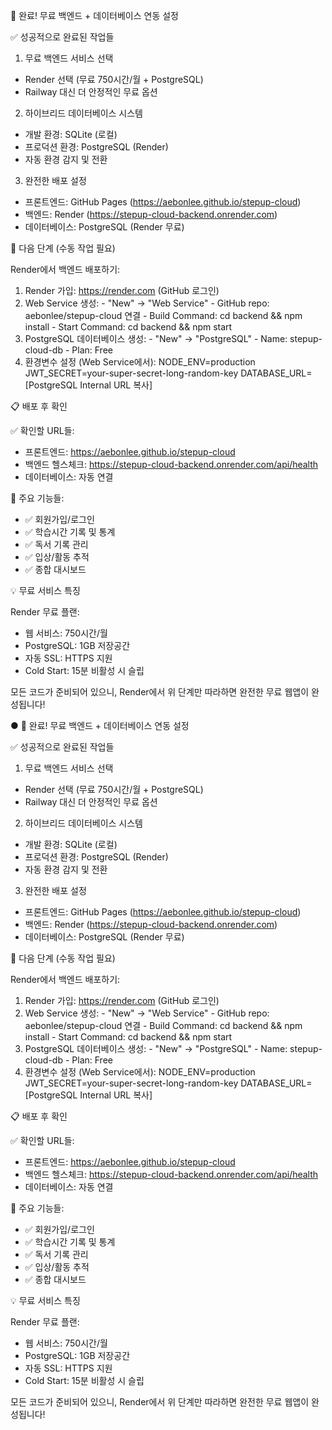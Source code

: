 🎉 완료! 무료 백엔드 + 데이터베이스 연동 설정

  ✅ 성공적으로 완료된 작업들

  1. 무료 백엔드 서비스 선택

  - Render 선택 (무료 750시간/월 + PostgreSQL)
  - Railway 대신 더 안정적인 무료 옵션

  2. 하이브리드 데이터베이스 시스템

  - 개발 환경: SQLite (로컬)
  - 프로덕션 환경: PostgreSQL (Render)
  - 자동 환경 감지 및 전환

  3. 완전한 배포 설정

  - 프론트엔드: GitHub Pages (https://aebonlee.github.io/stepup-cloud)
  - 백엔드: Render (https://stepup-cloud-backend.onrender.com)
  - 데이터베이스: PostgreSQL (Render 무료)

  🚀 다음 단계 (수동 작업 필요)

  Render에서 백엔드 배포하기:

  1. Render 가입: https://render.com (GitHub 로그인)
  2. Web Service 생성:
    - "New" → "Web Service"
    - GitHub repo: aebonlee/stepup-cloud 연결
    - Build Command: cd backend && npm install
    - Start Command: cd backend && npm start
  3. PostgreSQL 데이터베이스 생성:
    - "New" → "PostgreSQL"
    - Name: stepup-cloud-db
    - Plan: Free
  4. 환경변수 설정 (Web Service에서):
  NODE_ENV=production
  JWT_SECRET=your-super-secret-long-random-key
  DATABASE_URL=[PostgreSQL Internal URL 복사]

  📋 배포 후 확인

  ✅ 확인할 URL들:

  - 프론트엔드: https://aebonlee.github.io/stepup-cloud
  - 백엔드 헬스체크: https://stepup-cloud-backend.onrender.com/api/health
  - 데이터베이스: 자동 연결

  🔧 주요 기능들:

  - ✅ 회원가입/로그인
  - ✅ 학습시간 기록 및 통계
  - ✅ 독서 기록 관리
  - ✅ 입상/활동 추적
  - ✅ 종합 대시보드

  💡 무료 서비스 특징

  Render 무료 플랜:

  - 웹 서비스: 750시간/월
  - PostgreSQL: 1GB 저장공간
  - 자동 SSL: HTTPS 지원
  - Cold Start: 15분 비활성 시 슬립

  모든 코드가 준비되어 있으니, Render에서 위 단계만 따라하면 완전한 무료 웹앱이 완성됩니다!


● 🎉 완료! 무료 백엔드 + 데이터베이스 연동 설정

  ✅ 성공적으로 완료된 작업들

  1. 무료 백엔드 서비스 선택

  - Render 선택 (무료 750시간/월 + PostgreSQL)
  - Railway 대신 더 안정적인 무료 옵션

  2. 하이브리드 데이터베이스 시스템

  - 개발 환경: SQLite (로컬)
  - 프로덕션 환경: PostgreSQL (Render)
  - 자동 환경 감지 및 전환

  3. 완전한 배포 설정

  - 프론트엔드: GitHub Pages (https://aebonlee.github.io/stepup-cloud)
  - 백엔드: Render (https://stepup-cloud-backend.onrender.com)
  - 데이터베이스: PostgreSQL (Render 무료)

  🚀 다음 단계 (수동 작업 필요)

  Render에서 백엔드 배포하기:

  1. Render 가입: https://render.com (GitHub 로그인)
  2. Web Service 생성:
    - "New" → "Web Service"
    - GitHub repo: aebonlee/stepup-cloud 연결
    - Build Command: cd backend && npm install
    - Start Command: cd backend && npm start
  3. PostgreSQL 데이터베이스 생성:
    - "New" → "PostgreSQL"
    - Name: stepup-cloud-db
    - Plan: Free
  4. 환경변수 설정 (Web Service에서):
  NODE_ENV=production
  JWT_SECRET=your-super-secret-long-random-key
  DATABASE_URL=[PostgreSQL Internal URL 복사]

  📋 배포 후 확인

  ✅ 확인할 URL들:

  - 프론트엔드: https://aebonlee.github.io/stepup-cloud
  - 백엔드 헬스체크: https://stepup-cloud-backend.onrender.com/api/health
  - 데이터베이스: 자동 연결

  🔧 주요 기능들:

  - ✅ 회원가입/로그인
  - ✅ 학습시간 기록 및 통계
  - ✅ 독서 기록 관리
  - ✅ 입상/활동 추적
  - ✅ 종합 대시보드

  💡 무료 서비스 특징

  Render 무료 플랜:

  - 웹 서비스: 750시간/월
  - PostgreSQL: 1GB 저장공간
  - 자동 SSL: HTTPS 지원
  - Cold Start: 15분 비활성 시 슬립

  모든 코드가 준비되어 있으니, Render에서 위 단계만 따라하면 완전한 무료 웹앱이 완성됩니다!
